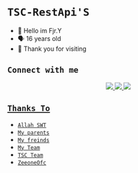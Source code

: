 # ```TSC-RestApi'S```
<p align="center">


- 👼 Hello im Fjr.Y
- 🗣️ 16 years old
- 🔭 Thank you for visiting

## ```Connect with me```
<p align="center">
  <a href="https://instagram.com/k0tak.kosong"><img src="https://img.shields.io/badge/Instagram-E4405F?style=for-the-badge&logo=instagram&logoColor=white"/> 
  <a href="https://wa.me/message/6289692509996"><img src="https://img.shields.io/badge/WhatsApp-25D366?style=for-the-badge&logo=whatsapp&logoColor=white" />
  <a href="https://github.com/Fjr-api"><img src="https://img.shields.io/badge/-GitHub-black?style=flat-square&logo=github" /> 
  
</p>



## ```Thanks To```

- [`Allah SWT`]()
- [`My parents`]()
- [`My freinds`]()
- [`My Team`]()
- [`TSC Team`]()
- [`ZeeoneOfc`]()
